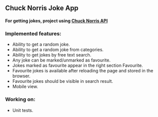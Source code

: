 ## Chuck Norris Joke App

#### For getting jokes, project using [Chuck Norris API](https://api.chucknorris.io/)

### Implemented features:
- Ability to get a random joke.
- Ability to get a random joke from categories.
- Ability to get jokes by free text search.
- Any joke can be marked/unmarked as favourite.
- Jokes marked as favourite appear in the right section Favourite.
- Favourite jokes is available after reloading the page and stored in the browser.
- Favourite jokes should be visible in search result.
- Mobile view.

### Working on:
- Unit tests.